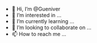 - 👋 Hi, I’m @Gueniver
- 👀 I’m interested in ...
- 🌱 I’m currently learning ...
- 💞️ I’m looking to collaborate on ...
- 📫 How to reach me ...

<!---
Gueniver/Gueniver is a ✨ special ✨ repository because its `README.md` (this file) appears on your GitHub profile.
You can click the Preview link to take a look at your changes.
--->
